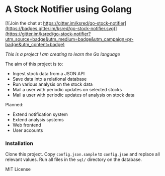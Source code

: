 # A Stock Notifier using Golang

[![Join the chat at https://gitter.im/ksred/go-stock-notifier](https://badges.gitter.im/ksred/go-stock-notifier.svg)](https://gitter.im/ksred/go-stock-notifier?utm_source=badge&utm_medium=badge&utm_campaign=pr-badge&utm_content=badge)

_This is a project I am creating to learn the Go language_

The aim of this project is to:
- Ingest stock data from a JSON API
- Save data into a relational database
- Run various analysis on the stock data
- Mail a user with periodic updates on selected stocks
- Mail a user with periodic updates of analysis on stock data

Planned:
- Extend notification system
- Extend analysis systems
- Web frontend
- User accounts

### Installation

Clone this project. 
Copy `config.json.sample` to `config.json` and replace all relevant values. 
Run all files in the `sql/` directory on the database.

MIT License
